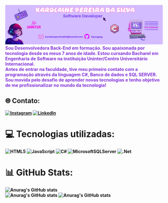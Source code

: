 ![Banner Karol](images/HEADER.png)
<br>
<span style="color:#8331DA"><b>Sou Desenvolvedora Back-End em formação. Sou apaixonada por tecnologia desde os meus 7 anos de idade. Estou cursando Bacharel em Engenharia de Software na instituição Uninter/Centro Universitário Internacional.<b> 
<br>
<b>Antes de entrar na faculdade, tive meu primeiro contato com a programação através da linguagem C#, Banco de dados e SQL SERVER. Sou movida pelo desafio de aprender novas tecnologias e tenho objetivo 
de me profissionalizar no mundo da tecnologia!</span> <b>

## 🌐 Contato:
[![Instagram](https://img.shields.io/badge/Instagram-%23E4405F.svg?logo=Instagram&logoColor=white)](https://instagram.com/https://www.instagram.com/karou.png/) [![LinkedIn](https://img.shields.io/badge/LinkedIn-%230077B5.svg?logo=linkedin&logoColor=white)](https://linkedin.com/in/https://www.linkedin.com/in/karolaine-pereir-40a169139/) 

# 💻 Tecnologias utilizadas:
![HTML5](https://img.shields.io/badge/html5-%23E34F26.svg?style=for-the-badge&logo=html5&logoColor=white) ![JavaScript](https://img.shields.io/badge/javascript-%23323330.svg?style=for-the-badge&logo=javascript&logoColor=%23F7DF1E) ![C#](https://img.shields.io/badge/c%23-%23239120.svg?style=for-the-badge&logo=csharp&logoColor=white) ![MicrosoftSQLServer](https://img.shields.io/badge/Microsoft%20SQL%20Server-CC2927?style=for-the-badge&logo=microsoft%20sql%20server&logoColor=white) ![.Net](https://img.shields.io/badge/.NET-5C2D91?style=for-the-badge&logo=.net&logoColor=white) 
# 📊 GitHub Stats:


![Anurag's GitHub stats](https://nirzak-streak-stats.vercel.app/?user=karoupng&theme=jolly&hide_border=true)<br/>
![Anurag's GitHub stats](https://github-readme-stats.vercel.app/api/top-langs/?username=karoupng&theme=jolly&hide_border=true&include_all_commits=true&count_private=false&layout=compact)
![Anurag's GitHub stats](https://github-readme-stats.vercel.app/api?username=karoupng&theme=jolly&show_icons=true)



<!-- Proudly created with GPRM ( https://gprm.itsvg.in ) -->
